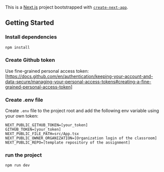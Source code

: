 This is a [Next.js](https://nextjs.org) project bootstrapped with [`create-next-app`](https://nextjs.org/docs/app/api-reference/cli/create-next-app).

## Getting Started

### Install dependencies
```bash
npm install
```
### Create Github token
Use fine-grained personal access token: [https://docs.github.com/en/authentication/keeping-your-account-and-data-secure/managing-your-personal-access-tokens#creating-a-fine-grained-personal-access-token]

### Create .env file
Create `.env` file to the project root and add the following env variable using your own token:
```
NEXT_PUBLIC_GITHUB_TOKEN=[your_token]
GITHUB_TOKEN=[your_token]
NEXT_PUBLIC_FILE_PATH=src/App.tsx
NEXT_PUBLIC_OWNER_ORGANIZATION=[Organization login of the classroom]
NEXT_PUBLIC_REPO=[template repository of the assignment]
```
### run the project
```
npm run dev
```
